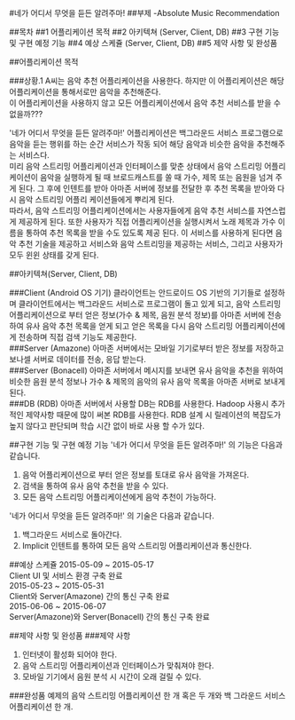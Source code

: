 

#네가 어디서 무엇을 듣든 알려주마!
##부제 -Absolute Music Recommendation




##목차
##1 어플리케이션 목적
##2 아키텍쳐 (Server, Client, DB)
##3 구현 기능 및 구현 예정 기능
##4 예상 스케쥴 (Server, Client, DB)
##5 제약 사항 및 완성품








##어플리케이션 목적

###상황.1
A씨는 음악 추천 어플리케이션을 사용한다. 하지만 이 어플리케이션은 해당 어플리케이션을 통해서로만 음악을 추천해준다.<br>이 어플리케이션을 사용하지 않고 모든 어플리케이션에서 음악 추천 서비스를 받을 수 없을까???<br>

'네가 어디서 무엇을 듣든 알려주마!' 어플리케이션은 백그라운드 서비스 프로그램으로 음악을 듣는 행위를 하는 순간 서비스가 작동 되어 해당 음악과 비슷한 음악을 추천해주는 서비스다.<br>
미리 음악 스트리밍 어플리케이션과 인터페이스를 맞춘 상태에서 음악 스트리밍 어플리케이션이 음악을 실행하게 될 때 브로드캐스트를 쏠 때 가수, 제목 또는 음원을 넘겨 주게 된다. 그 후에 인텐트를 받아 아마존 서버에 정보를 전달한 후 추천 목록을 받아와 다시 음악 스트리밍 어플리 케이션들에게 뿌리게 된다.<br>
따라서, 음악 스트리밍 어플리케이션에서는 사용자들에게 음악 추천 서비스를 자연스럽게 제공하게 된다. 또한 사용자가 직접 어플리케이션을 실행시켜서 노래 제목과 가수 이름을 통하여 추천 목록을 받을 수도 있도록 제공 된다. 이 서비스를 사용하게 된다면 음악 추천 기술을 제공하고 서비스와 음악 스트리밍을 제공하는 서비스, 그리고 사용자가 모두 윈윈 상태를 갖게 된다.<br>

##아키텍쳐(Server, Client, DB)


###Client (Android OS 기기)
클라이언트는 안드로이드 OS 기반의 기기들로 설정하며 클라이언트에서는 백그라운드 서비스로 프로그램이 돌고 있게 되고,  음악 스트리밍 어플리케이션으로 부터 얻은 정보(가수 & 제목, 음원 분석 정보)를 아마존 서버에 전송하여 유사 음악 추천 목록을 얻게 되고 얻은 목록을 다시 음악 스트리밍 어플리케이션에게 전송하며 직접 검색 기능도 제공한다.<br>
###Server (Amazone)
아마존 서버에서는 모바일 기기로부터 받은 정보를 저장하고 보나셀 서버로 데이터를 전송, 응답 받는다.<br>
###Server (Bonacell)
아마존 서버에서 메시지를 보내면 유사 음악을 추천을 위하여 비슷한 음원 분석 정보나 가수 & 제목의 음악의 유사 음악 목록을 아마존 서버로 보내게 된다.<br>
###DB (RDB)
아마존 서버에서 사용할 DB는 RDB를 사용한다. Hadoop 사용시 추가적인 제약사항 때문에 많이 써본 RDB를 사용한다. RDB 설계 시 릴레이션의 복잡도가 높지 않다고 판단되며 학습 시간 없이 바로 사용 할 수가 있다.<br>


##구현 기능 및 구현 예정 기능
'네가 어디서 무엇을 듣든 알려주마!' 의 기능은 다음과 같습니다.<br>
1. 음악 어플리케이션으로 부터 얻은 정보를 토대로 유사 음악을 가져온다.<br>
2. 검색을 통하여 유사 음악 추천을 받을 수 있다.<br>
3. 모든 음악 스트리밍 어플리케이션에게 음악 추천이 가능하다.<br>

'네가 어디서 무엇을 듣든 알려주마!' 의 기술은 다음과 같습니다.<br>
1. 백그라운드 서비스로 돌아간다.<br>
2. Implicit 인텐트를 통하여 모든 음악 스트리밍 어플리케이션과 통신한다.<br>

##예상 스케쥴
2015-05-09 ~ 2015-05-17<br>
Client UI 및 서비스 환경 구축 완료<br>
2015-05-23 ~ 2015-05-31<br>
Client와 Server(Amazone) 간의 통신 구축 완료<br>
2015-06-06 ~ 2015-06-07<br>
Server(Amazone)와 Server(Bonacell) 간의 통신 구축 완료<br>

##제약 사항 및 완성품
###제약 사항
1. 인터넷이 활성화 되어야 한다.<br>
2. 음악 스트리밍 어플리케이션과 인터페이스가 맞춰져야 한다.<br>
3. 모바일 기기에서 음원 분석 시 시간이 오래 걸릴 수 있다.<br>

###완성품
예제의 음악 스트리밍 어플리케이션 한 개 혹은 두 개와 백 그라운드 서비스 어플리케이션 한 개.<br>

